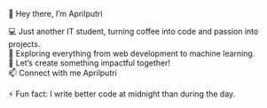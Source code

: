 👋 Hey there, I’m Aprilputri

💻 Just another IT student, turning coffee into code and passion into projects.  
🌱 Exploring everything from web development to machine learning.  
💞️ Let’s create something impactful together!  
📫 Connect with me Aprilputri

⚡ Fun fact: I write better code at midnight than during the day.  

